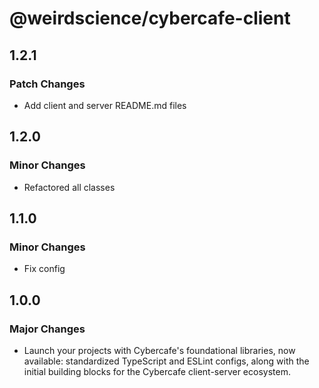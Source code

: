 # @weirdscience/cybercafe-client

## 1.2.1

### Patch Changes

- Add client and server README.md files

## 1.2.0

### Minor Changes

- Refactored all classes

## 1.1.0

### Minor Changes

- Fix config

## 1.0.0

### Major Changes

- Launch your projects with Cybercafe's foundational libraries, now available: standardized TypeScript and ESLint configs, along with the initial building blocks for the Cybercafe client-server ecosystem.
